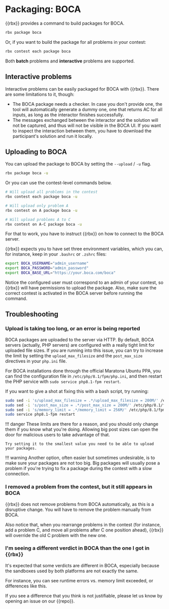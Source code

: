 # Packaging: BOCA

{{rbx}} provides a command to build packages for BOCA.

```bash
rbx package boca
```

Or, if you want to build the package for all problems in your contest:

```bash
rbx contest each package boca
```

Both **batch** problems and **interactive** problems are supported.

## Interactive problems

Interactive problems can be easily packaged for BOCA with {{rbx}}. There are some limitations to it, though:

- The BOCA package needs a checker. In case you don't provide one, the tool will automatically generate a dummy one,
  one that returns AC for all inputs, as long as the interactor finishes successfully.
- The messages exchanged between the interactor and the solution will not be captured, and thus will not be visible
  in the BOCA UI. If you want to inspect the interaction between them, you have to download the participant's
  solution and run it locally.

## Uploading to BOCA

You can upload the package to BOCA by setting the `--upload` / `-u` flag.

```bash
rbx package boca -u
```

Or you can use the contest-level commands below.

```bash
# Will upload all problems in the contest
rbx contest each package boca -u

# Will upload only problem A
rbx contest on A package boca -u

# Will upload problems A to C
rbx contest on A-C package boca -u
```

For that to work, you have to instruct {{rbx}} on how to connect to the BOCA server.

{{rbx}} expects you to have set three environment variables, which you can, for instance, keep in your `.bashrc` or `.zshrc` files:

```bash
export BOCA_USERNAME="admin_username"
export BOCA_PASSWORD="admin_password"
export BOCA_BASE_URL="https://your.boca.com/boca"
```

Notice the configured user must correspond to an admin of your contest, so {{rbx}} will have permissions to upload
the package. Also, make sure the correct contest is activated in the BOCA server before running the command.


## Troubleshooting

### Upload is taking too long, or an error is being reported

BOCA packages are uploaded to the server via HTTP. By default, BOCA servers (actually, PHP servers) are configured
with a really tight limit for uploaded file sizes. If you are running into this issue, you can try to increase the
limit by setting the `upload_max_filesize` and the `post_max_size` directives in your `php.ini` file.

For BOCA installations done through the official Maratona Ubuntu PPA, you can find the configuration file in
`/etc/php/8.1/fpm/php.ini`, and then restart the PHP service with `sudo service php8.1-fpm restart`.

If you want to give a shot at fixing this with a bash script, try running:

```bash
sudo sed -i 's/upload_max_filesize = .*/upload_max_filesize = 200M/' /etc/php/8.1/fpm/php.ini
sudo sed -i 's/post_max_size = .*/post_max_size = 200M/' /etc/php/8.1/fpm/php.ini
sudo sed -i 's/memory_limit = .*/memory_limit = 256M/' /etc/php/8.1/fpm/php.ini
sudo service php8.1-fpm restart
```

!!! danger
    These limits are there for a reason, and you should only change them if you know what you're doing.
    Allowing big post sizes can open the door for malicious users to take advantage of that.
    
    Try setting it to the smallest value you need to be able to upload your packages.

!!! warning
    Another option, often easier but sometimes undesirable, is to make sure your packages are not too big. Big
    packages will usually pose a problem if you're trying to fix a package during the contest with a slow connection.

### I removed a problem from the contest, but it still appears in BOCA

{{rbx}} does not remove problems from BOCA automatically, as this is a disruptive change. You will have to remove
the problem manually from BOCA.

Also notice that, when you rearrange problems in the contest (for instance, add a problem C, and move all problems
after C one position ahead), {{rbx}} will override the old C problem with the new one.

### I'm seeing a different verdict in BOCA than the one I got in {{rbx}}

It's expected that some verdicts are different in BOCA, especially because the sandboxes used by both platforms
are not exactly the same.

For instance, you can see runtime errors vs. memory limit exceeded, or differences like this.

If you see a difference that you think is not justifiable, please let us know by opening an issue on our {{repo}}.